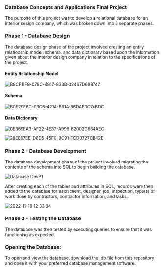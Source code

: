 ### Database Concepts and Applications Final Project

The purpose of this project was to develop a relational database for an interior design company, which was broken down into 3 separate phases.

### Phase 1 - Database Design
The database design phase of the project involved creating an entity relationship model, schema, and data dictionary based upon the information given about the interior design company in relation to the specifications of the project. 

#### Entity Relationship Model

![B8CF11F9-078C-4917-833B-32467D688747](https://user-images.githubusercontent.com/80523194/168325249-b7184c79-9a93-4cdf-931f-91367f34a05b.jpeg)

#### Schema

![B0E29E6C-03C6-4214-B61A-86DAF3C74BDC](https://user-images.githubusercontent.com/80523194/168325592-0b40d95c-11a6-4ef2-b81f-e8ae6049a996.jpeg)


#### Data Dictionary

![0E369EA3-AF22-4E37-A998-62002C664AEC](https://user-images.githubusercontent.com/80523194/168325609-3f0cddbe-2bd2-40e2-85fa-cd8ac3d62e41.jpeg)

![28E897EE-D6D5-45F0-9C91-FCD0727CB42E](https://user-images.githubusercontent.com/80523194/168325626-4153b505-7ff4-46b0-a63b-e7b140d9256f.jpeg)


### Phase 2 - Database Development

The database development phase of the project involved migrating the contents of the schema into SQL to begin building the database. 

![Database DevP1](https://user-images.githubusercontent.com/80523194/202863803-315c8194-cdb2-4dae-9fd7-65f3ce542aed.gif)

After creating each of the tables and attributes in SQL, records were then added to the database for each client, designer, job, inspection, type(s) of work done by contractors, contractor information, and tasks. 

![2022-11-19 12 33 34](https://user-images.githubusercontent.com/80523194/202864022-c6b842f9-227c-421f-8df5-2df8cbf7f1d2.gif)


### Phase 3 - Testing the Database

The database was then tested by executing queries to ensure that it was functioning as expected. 

### Opening the Database:
To open and view the database, download the .db file from this repository and open it with your preferred database management software. 
